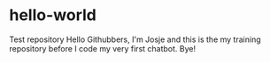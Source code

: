 # hello-world
Test repository
Hello Githubbers,
I'm Josje and this is the my training repository before I code my very first chatbot.
Bye!
